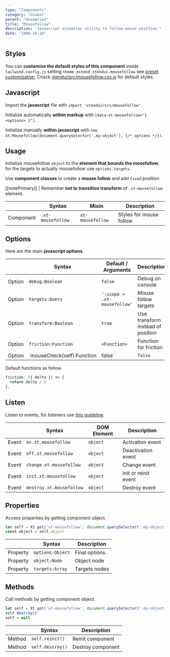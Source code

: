 ```yaml
---
type: "Components"
category: "Global"
parent: "Animation"
title: "Mousefollow"
description: "Javascript animation utility to follow mouse position."
date: "1900-10-10"
---
```


## Styles

You can **customize the default styles of this component** inside `tailwind.config.js` setting `theme.extend.xtendui.mousefollow` see [preset customization](/components/preset#customization). Check [xtendui/src/mousefollow.css.js](https://github.com/minimit/xtendui/blob/beta/src/mousefollow.css.js) for default styles.

## Javascript

Import the **javascript** file with `import 'xtendui/src/mousefollow'`.

Initialize automatically **within markup** with `[data-xt-mousefollow="{ <options> }"]`.

Initialize manually **within javascript** with `new Xt.Mousefollow(document.querySelector('.my-object'), {/* options */})`.

## Usage

Initialize mousefollow `object` to the **element that bounds the mosefollow**, for the targets to actually mousefollow use `options.targets`.

Use **component classes** to create a **mouse follow** and add `fixed` position.

[[notePrimary]]
| Remember **not to transition transform** of `.xt-mousefollow` element.

<div class="xt-overflow-sub overflow-y-hidden overflow-x-scroll my-5 xt-my-auto w-full">

|                      | Syntax                          | Mixin            | Description                   |
| ----------------------- | ----------------------------------------- | -----------------------------| ----------------------------- |
| Component                  | `.xt-mousefollow`                     | `xt-mousefollow`                | Styles for mouse follow            |

</div>

<demo>
  <demoinline src="demos/components/animation/mousefollow">
  </demoinline>
</demo>

## Options
 
Here are the main **javascript options**.

<div class="xt-overflow-sub overflow-y-hidden overflow-x-scroll my-5 xt-my-auto w-full">

|                         | Syntax                                    | Default / Arguments                       | Description                   |
| ----------------------- | ----------------------------------------- | ----------------------------- | ----------------------------- |
| Option                    | `debug:Boolean`                          | `false`        | Debug on console            |
| Option                    | `targets:Query`                          | `':scope > .xt-mousefollow'`        | Mouse follow targets            |
| Option                    | `transform:Boolean`                          | `true`        | Use transform instead of position            |
| Option                    | `friction:Function`                          | `<Function>`        | Function for friction             |
| Option                    | `mouseCheck(self):Function|false`                          | `false`        | Function called on activate/deactivate, return false to skip activation/deactivation, return `Boolean`             |

</div>

Default functions as follow.

```js
friction: ({ delta }) => {
  return delta / 9
},
```

## Listen

Listen to events, for listeners use [this guideline](/components/javascript#listeners).

<div class="xt-overflow-sub overflow-y-hidden overflow-x-scroll my-5 xt-my-auto w-full">

|                         | Syntax                                    | DOM Element                    | Description                   |
| ----------------------- | ----------------------------------------- | ----------------------------- | ----------------------------- |
| Event                   | `on.xt.mousefollow`       | `object` | Activation event             |
| Event                   | `off.xt.mousefollow`      | `object` | Deactivation event            |
| Event                   | `change.xt.mousefollow`       | `object` | Change event             |
| Event                   | `init.xt.mousefollow`           | `object` | Init or reinit event             |
| Event                   | `destroy.xt.mousefollow`           | `object` | Destroy event             |

</div>

## Properties

Access properties by getting component object.

```js
let self = Xt.get('xt-mousefollow', document.querySelector('.my-object'))
const object = self.object
```

<div class="xt-overflow-sub overflow-y-hidden overflow-x-scroll my-5 xt-my-auto w-full">

|                         | Syntax                                   | Description                   |
| ----------------------- | ---------------------------------------- | ----------------------------- |
| Property                   | `options:Object`       | Final options             |
| Property                   | `object:Node`       | Object node             |
| Property                   | `targets:Array`       | Targets nodes            |

</div>

## Methods

Call methods by getting component object.

```js
let self = Xt.get('xt-mousefollow', document.querySelector('.my-object'))
self.destroy()
self = null
```

<div class="xt-overflow-sub overflow-y-hidden overflow-x-scroll my-5 xt-my-auto w-full">

|                         | Syntax                                    | Description                   |
| ----------------------- | ----------------------------------------- | ----------------------------- |
| Method                  | `self.reinit()`       | Reinit component             |
| Method                  | `self.destroy()`              | Destroy component            |

</div>
